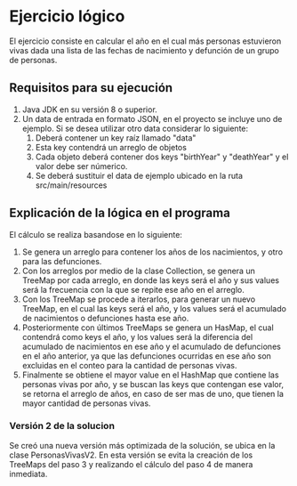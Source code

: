 # Ejercicio lógico
El ejercicio consiste en calcular el año en el cual más personas estuvieron vivas dada una lista de las fechas de nacimiento y defunción de un grupo de personas.

## Requisitos para su ejecución
1. Java JDK en su versión 8 o superior.
2. Un data de entrada en formato JSON, en el proyecto se incluye uno de ejemplo. Si se desea utilizar otro data considerar lo siguiente:
   1. Deberá contener un key raíz llamado "data"
   2. Esta key contendrá un arreglo de objetos
   3. Cada objeto deberá contener dos keys "birthYear" y "deathYear" y el valor debe ser númerico.
   4. Se deberá sustituir el data de ejemplo ubicado en la ruta src/main/resources

## Explicación de la lógica en el programa
El cálculo se realiza basandose en lo siguiente:
1. Se genera un arreglo para contener los años de los nacimientos, y otro para las defunciones.
2. Con los arreglos por medio de la clase Collection, se genera un TreeMap por cada arreglo, en donde las keys será el año y sus values será la frecuencia con la que se repite ese año en el arreglo.
3. Con los TreeMap se procede a iterarlos, para generar un nuevo TreeMap, en el cual las keys será el año, y los values será el acumulado de nacimientos o defunciones hasta ese año.
4. Posteriormente con últimos TreeMaps se genera un HasMap, el cual contendrá como keys el año, y los values será la diferencia del acumulado de nacimientos en ese año y el acumulado de defunciones en el año anterior, ya que las defunciones ocurridas en ese año son excluidas en el conteo para la cantidad de personas vivas.
5. Finalmente se obtiene el mayor value en el HashMap que contiene las personas vivas por año, y se buscan las keys que contengan ese valor, se retorna el arreglo de años, en caso de ser mas de uno, que tienen la mayor cantidad de personas vivas.

### Versión 2 de la solucion
Se creó una nueva versión más optimizada de la solución, se ubica en la clase PersonasVivasV2.
En esta versión se evita la creación de los TreeMaps del paso 3 y realizando el cálculo del paso 4 de manera inmediata.